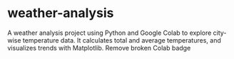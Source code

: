 # weather-analysis
A weather analysis project using Python and Google Colab to explore city-wise temperature data. It calculates total and average temperatures, and visualizes trends with Matplotlib.
Remove broken Colab badge
